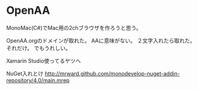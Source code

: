 OpenAA
======

MonoMac(C#)でMac用の2chブラウザを作ろうと思う。

OpenAA.orgのドメインが取れた。
AAに意味がない。
２文字入れたら取れた。
それだけ。
でもうれしい。


Xamarin Studio使ってるヤツへ

NuGet入れとけ
http://mrward.github.com/monodevelop-nuget-addin-repository/4.0/main.mrep